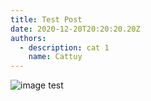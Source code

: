 ```yaml
---
title: Test Post
date: 2020-12-20T20:20:20.20Z
authors:
  - description: cat 1
    name: Cattuy
---
```


![image test](/assets/image.png "hello")
